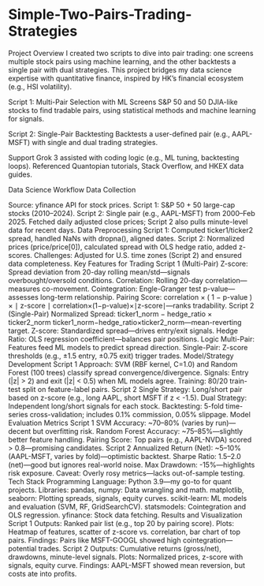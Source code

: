 # Simple-Two-Pairs-Trading-Strategies

Project Overview
I created two scripts to dive into pair trading: one screens multiple stock pairs using machine learning, and the other backtests a single pair with dual strategies. This project bridges my data science expertise with quantitative finance, inspired by HK’s financial ecosystem (e.g., HSI volatility).

Script 1: Multi-Pair Selection with ML
Screens S&P 50 and 50 DJIA-like stocks to find tradable pairs, using statistical methods and machine learning for signals.

Script 2: Single-Pair Backtesting
Backtests a user-defined pair (e.g., AAPL-MSFT) with single and dual trading strategies.

Support
Grok 3 assisted with coding logic (e.g., ML tuning, backtesting loops).
Referenced Quantopian tutorials, Stack Overflow, and HKEX data guides.

Data Science Workflow
Data Collection

Source: yfinance API for stock prices.
Script 1: S&P 50 + 50 large-cap stocks (2010–2024).
Script 2: Single pair (e.g., AAPL-MSFT) from 2000–Feb 2025.
Fetched daily adjusted close prices; Script 2 also pulls minute-level data for recent days.
Data Preprocessing
Script 1: Computed ticker1/ticker2 spread, handled NaNs with dropna(), aligned dates.
Script 2: Normalized prices (price/price[0]), calculated spread with OLS hedge ratio, added z-scores.
Challenges: Adjusted for U.S. time zones (Script 2) and ensured data completeness.
Key Features for Trading
Script 1 (Multi-Pair)
Z-score: Spread deviation from 20-day rolling mean/std—signals overbought/oversold conditions.
Correlation: Rolling 20-day correlation—measures co-movement.
Cointegration: Engle-Granger test p-value—assesses long-term relationship.
Pairing Score: 
correlation
×
(
1
−
p-value
)
×
∣
z-score
∣
correlation×(1−p-value)×∣z-score∣—ranks tradability.
Script 2 (Single-Pair)
Normalized Spread: 
ticker1_norm
−
hedge_ratio
×
ticker2_norm
ticker1_norm−hedge_ratio×ticker2_norm—mean-reverting target.
Z-score: Standardized spread—drives entry/exit signals.
Hedge Ratio: OLS regression coefficient—balances pair positions.
Logic
Multi-Pair: Features feed ML models to predict spread direction.
Single-Pair: Z-score thresholds (e.g., ±1.5 entry, ±0.75 exit) trigger trades.
Model/Strategy Development
Script 1
Approach: SVM (RBF kernel, C=1.0) and Random Forest (100 trees) classify spread convergence/divergence.
Signals: Entry (|z| > 2) and exit (|z| < 0.5) when ML models agree.
Training: 80/20 train-test split on feature-label pairs.
Script 2
Single Strategy: Long/short pair based on z-score (e.g., long AAPL, short MSFT if z < -1.5).
Dual Strategy: Independent long/short signals for each stock.
Backtesting: 5-fold time-series cross-validation; includes 0.1% commission, 0.05% slippage.
Model Evaluation Metrics
Script 1
SVM Accuracy: ~70–80% (varies by run)—decent but overfitting risk.
Random Forest Accuracy: ~75–85%—slightly better feature handling.
Pairing Score: Top pairs (e.g., AAPL-NVDA) scored > 0.8—promising candidates.
Script 2
Annualized Return (Net): ~5–10% (AAPL-MSFT, varies by fold)—optimistic backtest.
Sharpe Ratio: 1.5–2.0 (net)—good but ignores real-world noise.
Max Drawdown: -15%—highlights risk exposure.
Caveat: Overly rosy metrics—lacks out-of-sample testing.
Tech Stack
Programming Language: Python 3.9—my go-to for quant projects.
Libraries:
pandas, numpy: Data wrangling and math.
matplotlib, seaborn: Plotting spreads, signals, equity curves.
scikit-learn: ML models and evaluation (SVM, RF, GridSearchCV).
statsmodels: Cointegration and OLS regression.
yfinance: Stock data fetching.
Results and Visualization
Script 1
Outputs: Ranked pair list (e.g., top 20 by pairing score).
Plots: Heatmap of features, scatter of z-score vs. correlation, bar chart of top pairs.
Findings: Pairs like MSFT-GOOGL showed high cointegration—potential trades.
Script 2
Outputs: Cumulative returns (gross/net), drawdowns, minute-level signals.
Plots: Normalized prices, z-score with signals, equity curve.
Findings: AAPL-MSFT showed mean reversion, but costs ate into profits.
